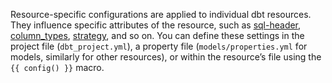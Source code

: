 Resource-specific configurations are applied to individual dbt resources. They influence specific attributes of the resource, such as [sql-header](/reference/resource-configs/sql_header), [column_types](/reference/resource-configs/column_types), [strategy](/reference/resource-configs/strategy), and so on. You can define these settings in the project file (`dbt_project.yml`), a property file (`models/properties.yml` for models, similarly for other resources), or within the resource’s file using the `{{ config() }}` macro.
